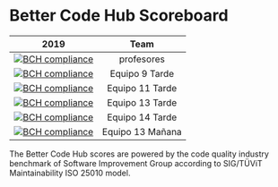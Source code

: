 # Better Code Hub Scoreboard



| 2019        | Team |          
| ------------- |:-------------:| 
| [![BCH compliance](https://bettercodehub.com/edge/badge/ETSISI-EMS/trabajo3_mantabilidad_refactorizacion?branch=master&token=cf164bc1159e561feb169ba513fcc4945478ad8f)](https://bettercodehub.com/) | profesores |
| [![BCH compliance](https://bettercodehub.com/edge/badge/ETSISI-EMS/lab-maintainability-gswt31-equipo09-tarde?branch=master&token=8c874377dbba320f00749726474b2099a74ca521)](https://bettercodehub.com/) | Equipo 9 Tarde |
| [![BCH compliance](https://bettercodehub.com/edge/badge/ETSISI-EMS/lab-maintainability-gswt31-equipo11-tarde?branch=master&token=15a227121b959ca379ae1554ef45fea30c074c15)](https://bettercodehub.com/) | Equipo 11 Tarde |
| [![BCH compliance](https://bettercodehub.com/edge/badge/ETSISI-EMS/lab-maintainability-gswt31-equipo13-tarde?branch=master&token=4ec3da5542b5dc5d45743b451b91661fd0c9bb42)](https://bettercodehub.com/) | Equipo 13 Tarde |
| [![BCH compliance](https://bettercodehub.com/edge/badge/ETSISI-EMS/lab-maintainability-gswt31-equipo14-tarde?branch=master&token=2557c80faf67a1fd3ebd8abd6b870f147838f1f5)](https://bettercodehub.com/) | Equipo 14 Tarde |
[![BCH compliance](https://bettercodehub.com/edge/badge/ETSISI-EMS/lab-maintainability-gswm31-equipo13-manana?branch=master&token=dc318d63346a27f77a605f3d7e1f8e665626017b)](https://bettercodehub.com/) | Equipo 13 Mañana|

The Better Code Hub scores are powered by the code quality industry benchmark of Software Improvement Group according to SIG/TÜViT Maintainability ISO 25010 model.
